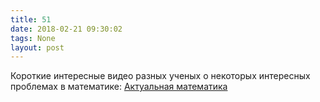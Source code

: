 ```yaml
---
title: 51
date: 2018-02-21 09:30:02
tags: None
layout: post
---
```


Короткие интересные видео разных ученых о некоторых интересных проблемах в математике:
[Актуальная математика](https://www.youtube.com/playlist?list=PLh6dVTO7f4FZvB_nildtxmVBWzNLr4Un_)
